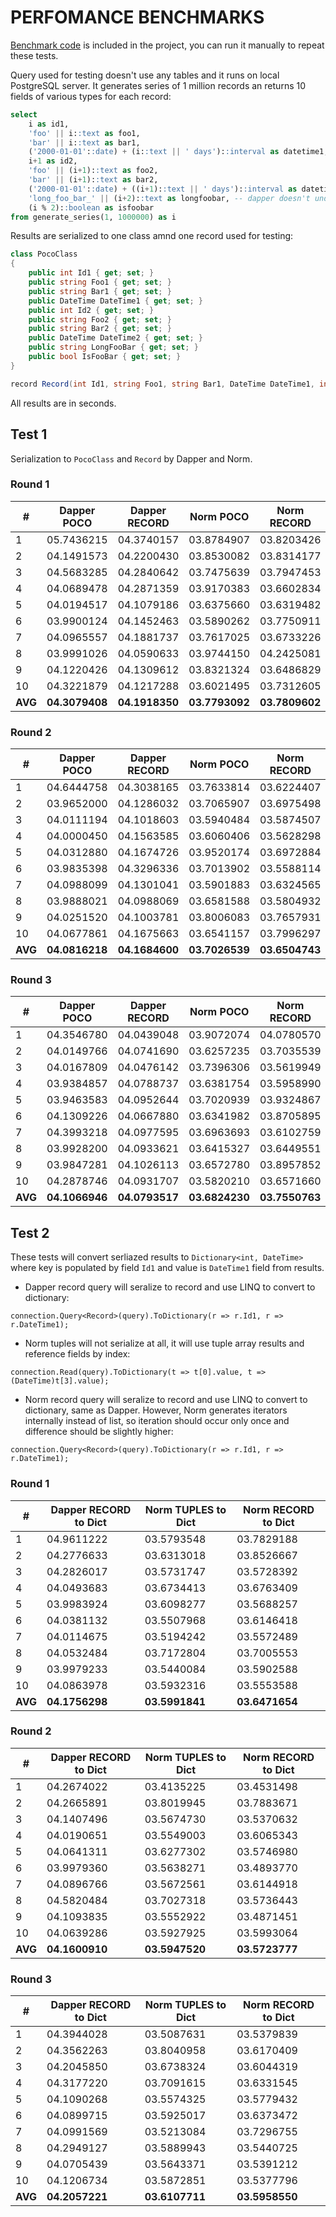 # PERFOMANCE BENCHMARKS

[Benchmark code](https://github.com/vb-consulting/Norm.net/tree/master/BenchmarksConsole) is included in the project, you can run it manually to repeat these tests.

Query used for testing doesn't use any tables and it runs on local PostgreSQL server. 
It generates series of 1 million records an returns 10 fields of various types for each record:

```sql
select 
    i as id1, 
    'foo' || i::text as foo1, 
    'bar' || i::text as bar1, 
    ('2000-01-01'::date) + (i::text || ' days')::interval as datetime1, 
    i+1 as id2, 
    'foo' || (i+1)::text as foo2, 
    'bar' || (i+1)::text as bar2, 
    ('2000-01-01'::date) + ((i+1)::text || ' days')::interval as datetime2,
    'long_foo_bar_' || (i+2)::text as longfoobar, -- dapper doesn't understands the snake case
    (i % 2)::boolean as isfoobar
from generate_series(1, 1000000) as i
```

Results are serialized to one class amnd one record used for testing:

```csharp
class PocoClass
{
    public int Id1 { get; set; }
    public string Foo1 { get; set; }
    public string Bar1 { get; set; }
    public DateTime DateTime1 { get; set; }
    public int Id2 { get; set; }
    public string Foo2 { get; set; }
    public string Bar2 { get; set; }
    public DateTime DateTime2 { get; set; }
    public string LongFooBar { get; set; }
    public bool IsFooBar { get; set; }
}

record Record(int Id1, string Foo1, string Bar1, DateTime DateTime1, int Id2, string Foo2, string Bar2, DateTime DateTime2, string LongFooBar, bool IsFooBar);
```

All results are in seconds.

## Test 1

Serialization to `PocoClass` and `Record` by Dapper and Norm.

### Round 1 

|#|Dapper POCO|Dapper RECORD|Norm POCO|Norm RECORD|
|-|-----------|-------------|---------|-----------|
|1|05.7436215|04.3740157|03.8784907|03.8203426|
|2|04.1491573|04.2200430|03.8530082|03.8314177|
|3|04.5683285|04.2840642|03.7475639|03.7947453|
|4|04.0689478|04.2871359|03.9170383|03.6602834|
|5|04.0194517|04.1079186|03.6375660|03.6319482|
|6|03.9900124|04.1452463|03.5890262|03.7750911|
|7|04.0965557|04.1881737|03.7617025|03.6733226|
|8|03.9991026|04.0590633|03.9744150|04.2425081|
|9|04.1220426|04.1309612|03.8321324|03.6486829|
|10|04.3221879|04.1217288|03.6021495|03.7312605|
|**AVG**|**04.3079408**|**04.1918350**|**03.7793092**|**03.7809602**|

### Round 2

|#|Dapper POCO|Dapper RECORD|Norm POCO|Norm RECORD|
|-|-----------|-------------|---------|-----------|
|1|04.6444758|04.3038165|03.7633814|03.6224407|
|2|03.9652000|04.1286032|03.7065907|03.6975498|
|3|04.0111194|04.1018603|03.5940484|03.5874507|
|4|04.0000450|04.1563585|03.6060406|03.5628298|
|5|04.0312880|04.1674726|03.9520174|03.6972884|
|6|03.9835398|04.3296336|03.7013902|03.5588114|
|7|04.0988099|04.1301041|03.5901883|03.6324565|
|8|03.9888021|04.0988069|03.6581588|03.5804932|
|9|04.0251520|04.1003781|03.8006083|03.7657931|
|10|04.0677861|04.1675663|03.6541157|03.7996297|
|**AVG**|**04.0816218**|**04.1684600**|**03.7026539**|**03.6504743**|

### Round 3

|#|Dapper POCO|Dapper RECORD|Norm POCO|Norm RECORD|
|-|-----------|-------------|---------|-----------|
|1|04.3546780|04.0439048|03.9072074|04.0780570|
|2|04.0149766|04.0741690|03.6257235|03.7035539|
|3|04.0167809|04.0476142|03.7396306|03.5619949|
|4|03.9384857|04.0788737|03.6381754|03.5958990|
|5|03.9463583|04.0952644|03.7020939|03.9324867|
|6|04.1309226|04.0667880|03.6341982|03.8705895|
|7|04.3993218|04.0977595|03.6963693|03.6102759|
|8|03.9928200|04.0933621|03.6415327|03.6449551|
|9|03.9847281|04.1026113|03.6572780|03.8957852|
|10|04.2878746|04.0931707|03.5820210|03.6571660|
|**AVG**|**04.1066946**|**04.0793517**|**03.6824230**|**03.7550763**|

## Test 2

These tests will convert serliazed results to `Dictionary<int, DateTime>`
where key is populated by field `Id1` and value is `DateTime1` field from results.

- Dapper record query will seralize to record and use LINQ to convert to dictionary:

```cshap
connection.Query<Record>(query).ToDictionary(r => r.Id1, r => r.DateTime1);
```

- Norm tuples will not serialize at all, it will use tuple array results and reference fields by index:

```cshap
connection.Read(query).ToDictionary(t => t[0].value, t => (DateTime)t[3].value);
```

- Norm record query will seralize to record and use LINQ to convert to dictionary, same as Dapper. 
However, Norm generates iterators internally instead of list, so iteration should occur only once and difference should be slightly higher:

```cshap
connection.Query<Record>(query).ToDictionary(r => r.Id1, r => r.DateTime1);
```

### Round 1 

|#|Dapper RECORD to Dict|Norm TUPLES to Dict|Norm RECORD to Dict|
|-|---------------------|-------------------|-------------------|
|1|04.9611222|03.5793548|03.7829188|
|2|04.2776633|03.6313018|03.8526667|
|3|04.2826017|03.5731747|03.5728392|
|4|04.0493683|03.6734413|03.6763409|
|5|03.9983924|03.6098277|03.5688257|
|6|04.0381132|03.5507968|03.6146418|
|7|04.0114675|03.5194242|03.5572489|
|8|04.0532484|03.7172804|03.7005553|
|9|03.9979233|03.5440084|03.5902588|
|10|04.0863978|03.5932316|03.5553588|
|**AVG**|**04.1756298**|**03.5991841**|**03.6471654**|

### Round 2

|#|Dapper RECORD to Dict|Norm TUPLES to Dict|Norm RECORD to Dict|
|-|---------------------|-------------------|-------------------|
|1|04.2674022|03.4135225|03.4531498|
|2|04.2665891|03.8019945|03.7883671|
|3|04.1407496|03.5674730|03.5370632|
|4|04.0190651|03.5549003|03.6065343|
|5|04.0641311|03.6277302|03.5746980|
|6|03.9979360|03.5638271|03.4893770|
|7|04.0896766|03.5672561|03.6144918|
|8|04.5820484|03.7027318|03.5736443|
|9|04.1093835|03.5552922|03.4871451|
|10|04.0639286|03.5927925|03.5993064|
|**AVG**|**04.1600910**|**03.5947520**|**03.5723777**|

### Round 3

|#|Dapper RECORD to Dict|Norm TUPLES to Dict|Norm RECORD to Dict|
|-|---------------------|-------------------|-------------------|
|1|04.3944028|03.5087631|03.5379839|
|2|04.3562263|03.8040958|03.6170409|
|3|04.2045850|03.6738324|03.6044319|
|4|04.3177220|03.7091615|03.6331545|
|5|04.1090268|03.5574325|03.5779432|
|6|04.0899715|03.5925017|03.6373472|
|7|04.0991569|03.5213084|03.7296755|
|8|04.2949127|03.5889943|03.5440725|
|9|04.0705439|03.5643371|03.5391212|
|10|04.1206734|03.5872851|03.5377796|
|**AVG**|**04.2057221**|**03.6107711**|**03.5958550**|
